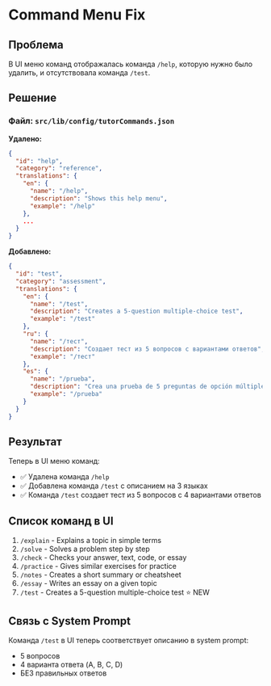 # Command Menu Fix

## Проблема

В UI меню команд отображалась команда `/help`, которую нужно было удалить, и отсутствовала команда `/test`.

## Решение

### Файл: `src/lib/config/tutorCommands.json`

**Удалено:**

```json
{
  "id": "help",
  "category": "reference",
  "translations": {
    "en": {
      "name": "/help",
      "description": "Shows this help menu",
      "example": "/help"
    },
    ...
  }
}
```

**Добавлено:**

```json
{
  "id": "test",
  "category": "assessment",
  "translations": {
    "en": {
      "name": "/test",
      "description": "Creates a 5-question multiple-choice test",
      "example": "/test"
    },
    "ru": {
      "name": "/тест",
      "description": "Создает тест из 5 вопросов с вариантами ответов",
      "example": "/тест"
    },
    "es": {
      "name": "/prueba",
      "description": "Crea una prueba de 5 preguntas de opción múltiple",
      "example": "/prueba"
    }
  }
}
```

## Результат

Теперь в UI меню команд:

- ✅ Удалена команда `/help`
- ✅ Добавлена команда `/test` с описанием на 3 языках
- ✅ Команда `/test` создает тест из 5 вопросов с 4 вариантами ответов

## Список команд в UI

1. `/explain` - Explains a topic in simple terms
2. `/solve` - Solves a problem step by step
3. `/check` - Checks your answer, text, code, or essay
4. `/practice` - Gives similar exercises for practice
5. `/notes` - Creates a short summary or cheatsheet
6. `/essay` - Writes an essay on a given topic
7. `/test` - Creates a 5-question multiple-choice test ⭐ NEW

## Связь с System Prompt

Команда `/test` в UI теперь соответствует описанию в system prompt:

- 5 вопросов
- 4 варианта ответа (A, B, C, D)
- БЕЗ правильных ответов
